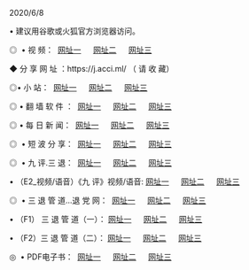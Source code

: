 <p>2020/6/8
<p>• 建议用谷歌或火狐官方浏览器访问。
<p>◎  • 视 频： 
<a href="http://hoz.shirokuriwaki.com/" target="_blank">网址一</a> 　 
<a href="http://hec.shirokuriwaki.com/" target="_blank">网址二</a> 　 
<a href="http://hav.shirokuriwaki.com/b.html" target="_blank">网址三</a>
<p>◆ 分 享 网 址 ：https://j.acci.ml/  （ 请 收 藏） </p>

<p>◎•  小 站：  
<a href="http://hoz.shirokuriwaki.com/f.html" target="_blank">网址一</a> 　 
<a href="http://hec.shirokuriwaki.com/h.html" target="_blank">网址二</a> 　 
<a href="http://hav.shirokuriwaki.com/k/" target="_blank">网址三</a></p><p>

<p>◎  • 翻 墙 软 件 ：  
<a href="http://hoz.shirokuriwaki.com/ff/" target="_blank">网址一</a> 　 
<a href="http://hec.shirokuriwaki.com/s/read/a1_nd.html" target="_blank">网址二</a> 　 
<a href="http://hav.shirokuriwaki.com/ff/index.html" target="_blank">网址三</a></p>
<p>◎  • 每 日 新 闻：  
<a href="http://hoz.shirokuriwaki.com/day/" target="_blank">网址一</a> 　 
<a href="http://hec.shirokuriwaki.com/day/" target="_blank">网址二</a> 　 
<a href="http://hav.shirokuriwaki.com/day/index.html" target="_blank">网址三</a></p>
<p>◎   • 短 波 分 享：  
<a href="http://hoz.shirokuriwaki.com/h/" target="_blank">网址一</a> 　 
<a href="http://hec.shirokuriwaki.com/h/" target="_blank">网址二</a> 　 
<a href="http://hav.shirokuriwaki.com/h/index.html" target="_blank">网址三</a></p>
<p>◎   • 九 评.三 退：  
<a href="http://hoz.shirokuriwaki.com/t/" target="_blank">网址一</a> 　 
<a href="http://hec.shirokuriwaki.com/v2/index.html" target="_blank">网址二</a> 　 
<a href="http://hav.shirokuriwaki.com/tt/index.html" target="_blank">网址三</a> 　</p>
<p>  • （E2_视频/语音）《九 评》视频/语音: 
<a href="http://hoz.shirokuriwaki.com/7738.html" target="_blank">网址一</a> 　 
<a href="http://hec.shirokuriwaki.com/7614.html" target="_blank">网址二</a> 　 
<a href="http://hav.shirokuriwaki.com/7633.html" target="_blank">网址三</a></p>
<p>◎   • 三 退 管 道...退 党 网：  
<a href="http://hoz.shirokuriwaki.com/go/td1.html" target="_blank">网址一</a> 　 
<a href="http://hec.shirokuriwaki.com/go/td2.html" target="_blank">网址二</a> 　 
<a href="http://hav.shirokuriwaki.com/go/td3.html" target="_blank">网址三</a></p>
<p>  • （F1） 三 退 管 道（一）： 
<a href="http://hoz.shirokuriwaki.com/dd/" target="_blank">网址一</a> 　 
<a href="http://hec.shirokuriwaki.com/s/read/a1_tdx.html" target="_blank">网址二</a> 　 
<a href="http://hav.shirokuriwaki.com/dd/" target="_blank">网址三</a></p>
<p>  • （F2）三 退 管 道（二）： 
<a href="http://hec.shirokuriwaki.com/d/" target="_blank">网址一</a> 　 
<a href="http://hoz.shirokuriwaki.com/d/index.html" target="_blank">网址二</a> 　 
<a href="http://hav.shirokuriwaki.com/d/" target="_blank">网址三</a></p>
<p>◎   • PDF电子书：  
<a href="http://hoz.shirokuriwaki.com/p/" target="_blank">网址一</a> 　 
<a href="http://hec.shirokuriwaki.com/p/index.html" target="_blank">网址二</a> 　 
<a href="http://hav.shirokuriwaki.com/p/" target="_blank">网址三</a></p>
